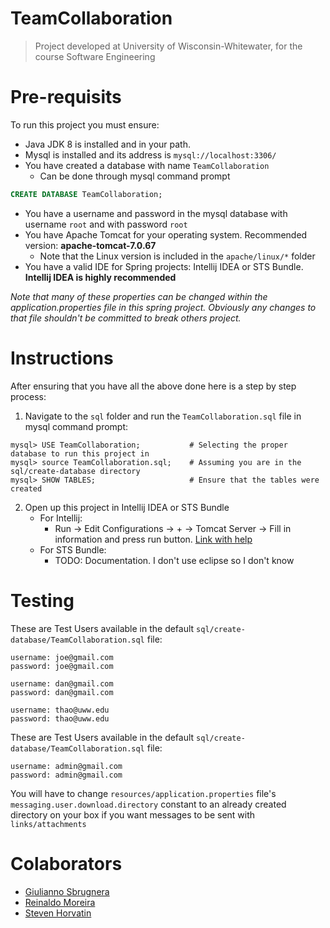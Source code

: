 # TeamCollaboration
> Project developed at University of Wisconsin-Whitewater, for the course Software Engineering

# Pre-requisits

To run this project you must ensure:
- Java JDK 8 is installed and in your path.
- Mysql is installed and its address is `mysql://localhost:3306/`
- You have created a database with name `TeamCollaboration`
    - Can be done through mysql command prompt 
```sql
CREATE DATABASE TeamCollaboration;
```
- You have a username and password in the mysql database with username `root` and with password `root`
- You have Apache Tomcat for your operating system. Recommended version: **apache-tomcat-7.0.67**
    - Note that the Linux version is included in the `apache/linux/*` folder
- You have a valid IDE for Spring projects: Intellij IDEA or STS Bundle. **Intellij IDEA is highly recommended**

*Note that many of these properties can be changed within the application.properties file in this spring project. 
Obviously any changes to that file shouldn't be committed to break others project.*

# Instructions

After ensuring that you have all the above done here is a step by step process:
1. Navigate to the `sql` folder and run the `TeamCollaboration.sql` file in mysql command prompt:
```
mysql> USE TeamCollaboration;           # Selecting the proper database to run this project in
mysql> source TeamCollaboration.sql;    # Assuming you are in the sql/create-database directory
mysql> SHOW TABLES;                     # Ensure that the tables were created
```
2. Open up this project in Intellij IDEA or STS Bundle
    - For Intellij:
        - Run -> Edit Configurations -> + -> Tomcat Server -> Fill in information and press run button. [Link with help](https://www.jetbrains.com/idea/help/run-debug-configuration-tomcat-server.html)
    - For STS Bundle:
        - TODO: Documentation. I don't use eclipse so I don't know

# Testing

These are Test Users available in the default `sql/create-database/TeamCollaboration.sql` file:

```
username: joe@gmail.com
password: joe@gmail.com

username: dan@gmail.com
password: dan@gmail.com

username: thao@uww.edu
password: thao@uww.edu
```

These are Test Users available in the default `sql/create-database/TeamCollaboration.sql` file:

```
username: admin@gmail.com
password: admin@gmail.com

```
You will have to change `resources/application.properties` file's `messaging.user.download.directory` constant to
an already created directory on your box if you want messages to be sent with `links/attachments`

# Colaborators

- [Giulianno Sbrugnera](https://github.com/giuliannosbrugnera)
- [Reinaldo Moreira](https://github.com/ViperAlpha)
- [Steven Horvatin](https://github.com/horvste)